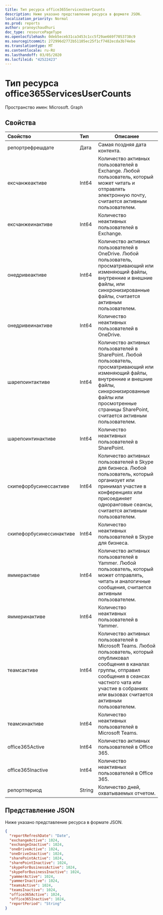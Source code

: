```yaml
---
title: Тип ресурса office365ServicesUserCounts
description: Ниже указано представление ресурса в формате JSON.
localization_priority: Normal
ms.prod: reports
author: pranoychaudhuri
doc_type: resourcePageType
ms.openlocfilehash: 0deb5eceb31ca3453c1cc5f29ae669f7053738c9
ms.sourcegitcommit: 272996d2772b51105ec25f1cf7482ecda3b74ebe
ms.translationtype: MT
ms.contentlocale: ru-RU
ms.lasthandoff: 03/05/2020
ms.locfileid: "42522423"
---
```

# <a name="office365servicesusercounts-resource-type"></a>Тип ресурса office365ServicesUserCounts

Пространство имен: Microsoft. Graph

## <a name="properties"></a>Свойства

| Свойство                 | Тип   | Описание                              |
| :----------------------- | :----- | ---------------------------------------- |
| репортрефрешдате        | Дата   | Самая поздняя дата контента.          |
| ексчанжеактиве           | Int64  | Количество активных пользователей в Exchange. Любой пользователь, который может читать и отправлять электронную почту, считается активным пользователем. |
| ексчанжеинактиве         | Int64  | Количество неактивных пользователей в Exchange. |
| онедривеактиве           | Int64  | Количество активных пользователей в OneDrive. Любой пользователь, просматривающий или изменяющий файлы, внутренние и внешние файлы, или синхронизированные файлы, считается активным пользователем. |
| онедривеинактиве         | Int64  | Количество неактивных пользователей в OneDrive. |
| шарепоинтактиве         | Int64  | Количество активных пользователей в SharePoint. Любой пользователь, просматривающий или изменяющий файлы, внутренние и внешние файлы, синхронизированные файлы или просмотренные страницы SharePoint, считается активным пользователем. |
| шарепоинтинактиве       | Int64  | Количество неактивных пользователей в SharePoint. |
| скипефорбусинессактиве   | Int64  | Количество активных пользователей в Skype для бизнеса. Любой пользователь, который организует или принимал участие в конференциях или присоединяет одноранговые сеансы, считается активным пользователем. |
| скипефорбусинессинактиве | Int64  | Количество неактивных пользователей в Skype для бизнеса. |
| яммерактиве             | Int64  | Количество активных пользователей в Yammer. Любой пользователь, который может отправлять, читать и аналогичные сообщения, считается активным пользователем. |
| яммеринактиве           | Int64  | Количество неактивных пользователей в Yammer.  |
| теамсактиве              | Int64  | Количество активных пользователей в Microsoft Teams. Любой пользователь, который опубликовал сообщения в каналах группы, отправил сообщения в сеансах частного чата или участие в собраниях или вызовах считается активным пользователем. |
| теамсинактиве            | Int64  | Количество неактивных пользователей в Microsoft Teams.     |
| office365Active          | Int64  | Количество активных пользователей в Office 365.   |
| office365Inactive        | Int64  | Количество неактивных пользователей в Office 365.     |
| репортпериод             | String | Количество дней, охватываемых отчетом.    |

## <a name="json-representation"></a>Представление JSON

Ниже указано представление ресурса в формате JSON.

<!-- {
  "blockType": "resource",
  "@odata.type": "microsoft.graph.office365ServicesUserCounts"
} -->

```json
{
  "reportRefreshDate": "Date", 
  "exchangeActive": 1024, 
  "exchangeInactive": 1024, 
  "oneDriveActive": 1024, 
  "oneDriveInactive": 1024, 
  "sharePointActive": 1024, 
  "sharePointInactive": 1024, 
  "skypeForBusinessActive": 1024, 
  "skypeForBusinessInactive": 1024, 
  "yammerActive": 1024, 
  "yammerInactive": 1024, 
  "teamsActive": 1024, 
  "teamsInactive": 1024, 
  "office365Active": 1024,
  "office365Inactive": 1024,
  "reportPeriod": "String"
}
```
